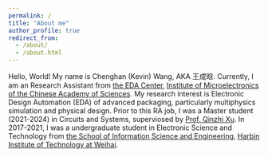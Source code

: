```yaml
---
permalink: /
title: "About me"
author_profile: true
redirect_from: 
  - /about/
  - /about.html
---
```


Hello, World! 
My name is Chenghan (Kevin) Wang, AKA 王成晗.
Currently, I am an Research Assistant from [the EDA Center](http://www.ime.cas.cn/eda/), [Institute of Microelectronics of the Chinese Academy of Sciences](http://www.ime.ac.cn/). My research interest is Electronic Design Automation (EDA) of advanced packaging, particularly multiphysics simulation and physical design.
Prior to this RA job, I was a Master student (2021-2024) in Circuits and Systems, superviosed by [Prof. Qinzhi Xu](https://people.ucas.ac.cn/~0066358). In 2017-2021, I was a undergraduate student in Electronic Science and Technology from [the School of Information Science and Engineering](https://siee.hitwh.edu.cn/), [Harbin Institute of Technology at Weihai](https://www.hitwh.edu.cn/).
